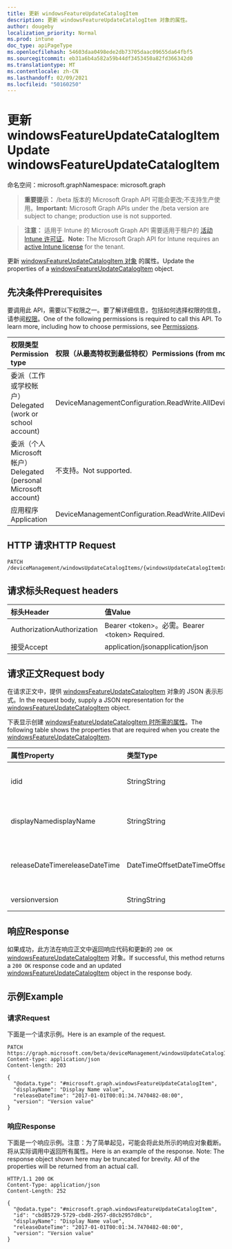 ```yaml
---
title: 更新 windowsFeatureUpdateCatalogItem
description: 更新 windowsFeatureUpdateCatalogItem 对象的属性。
author: dougeby
localization_priority: Normal
ms.prod: intune
doc_type: apiPageType
ms.openlocfilehash: 54603daa0498ede2db73705daac09655da64fbf5
ms.sourcegitcommit: eb31a6b4a582a59b44df3453450a82fd366342d0
ms.translationtype: MT
ms.contentlocale: zh-CN
ms.lasthandoff: 02/09/2021
ms.locfileid: "50160250"
---
```

# <a name="update-windowsfeatureupdatecatalogitem"></a><span data-ttu-id="7284f-103">更新 windowsFeatureUpdateCatalogItem</span><span class="sxs-lookup"><span data-stu-id="7284f-103">Update windowsFeatureUpdateCatalogItem</span></span>

<span data-ttu-id="7284f-104">命名空间：microsoft.graph</span><span class="sxs-lookup"><span data-stu-id="7284f-104">Namespace: microsoft.graph</span></span>

> <span data-ttu-id="7284f-105">**重要提示：** /beta 版本的 Microsoft Graph API 可能会更改;不支持生产使用。</span><span class="sxs-lookup"><span data-stu-id="7284f-105">**Important:** Microsoft Graph APIs under the /beta version are subject to change; production use is not supported.</span></span>

> <span data-ttu-id="7284f-106">**注意：** 适用于 Intune 的 Microsoft Graph API 需要适用于租户的 [活动 Intune 许可证](https://go.microsoft.com/fwlink/?linkid=839381)。</span><span class="sxs-lookup"><span data-stu-id="7284f-106">**Note:** The Microsoft Graph API for Intune requires an [active Intune license](https://go.microsoft.com/fwlink/?linkid=839381) for the tenant.</span></span>

<span data-ttu-id="7284f-107">更新 [windowsFeatureUpdateCatalogItem 对象](../resources/intune-softwareupdate-windowsfeatureupdatecatalogitem.md) 的属性。</span><span class="sxs-lookup"><span data-stu-id="7284f-107">Update the properties of a [windowsFeatureUpdateCatalogItem](../resources/intune-softwareupdate-windowsfeatureupdatecatalogitem.md) object.</span></span>

## <a name="prerequisites"></a><span data-ttu-id="7284f-108">先决条件</span><span class="sxs-lookup"><span data-stu-id="7284f-108">Prerequisites</span></span>
<span data-ttu-id="7284f-p101">要调用此 API，需要以下权限之一。要了解详细信息，包括如何选择权限的信息，请参阅[权限](/graph/permissions-reference)。</span><span class="sxs-lookup"><span data-stu-id="7284f-p101">One of the following permissions is required to call this API. To learn more, including how to choose permissions, see [Permissions](/graph/permissions-reference).</span></span>

|<span data-ttu-id="7284f-111">权限类型</span><span class="sxs-lookup"><span data-stu-id="7284f-111">Permission type</span></span>|<span data-ttu-id="7284f-112">权限（从最高特权到最低特权）</span><span class="sxs-lookup"><span data-stu-id="7284f-112">Permissions (from most to least privileged)</span></span>|
|:---|:---|
|<span data-ttu-id="7284f-113">委派（工作或学校帐户）</span><span class="sxs-lookup"><span data-stu-id="7284f-113">Delegated (work or school account)</span></span>|<span data-ttu-id="7284f-114">DeviceManagementConfiguration.ReadWrite.All</span><span class="sxs-lookup"><span data-stu-id="7284f-114">DeviceManagementConfiguration.ReadWrite.All</span></span>|
|<span data-ttu-id="7284f-115">委派（个人 Microsoft 帐户）</span><span class="sxs-lookup"><span data-stu-id="7284f-115">Delegated (personal Microsoft account)</span></span>|<span data-ttu-id="7284f-116">不支持。</span><span class="sxs-lookup"><span data-stu-id="7284f-116">Not supported.</span></span>|
|<span data-ttu-id="7284f-117">应用程序</span><span class="sxs-lookup"><span data-stu-id="7284f-117">Application</span></span>|<span data-ttu-id="7284f-118">DeviceManagementConfiguration.ReadWrite.All</span><span class="sxs-lookup"><span data-stu-id="7284f-118">DeviceManagementConfiguration.ReadWrite.All</span></span>|

## <a name="http-request"></a><span data-ttu-id="7284f-119">HTTP 请求</span><span class="sxs-lookup"><span data-stu-id="7284f-119">HTTP Request</span></span>
<!-- {
  "blockType": "ignored"
}
-->
``` http
PATCH /deviceManagement/windowsUpdateCatalogItems/{windowsUpdateCatalogItemId}
```

## <a name="request-headers"></a><span data-ttu-id="7284f-120">请求标头</span><span class="sxs-lookup"><span data-stu-id="7284f-120">Request headers</span></span>
|<span data-ttu-id="7284f-121">标头</span><span class="sxs-lookup"><span data-stu-id="7284f-121">Header</span></span>|<span data-ttu-id="7284f-122">值</span><span class="sxs-lookup"><span data-stu-id="7284f-122">Value</span></span>|
|:---|:---|
|<span data-ttu-id="7284f-123">Authorization</span><span class="sxs-lookup"><span data-stu-id="7284f-123">Authorization</span></span>|<span data-ttu-id="7284f-124">Bearer &lt;token&gt;。必需。</span><span class="sxs-lookup"><span data-stu-id="7284f-124">Bearer &lt;token&gt; Required.</span></span>|
|<span data-ttu-id="7284f-125">接受</span><span class="sxs-lookup"><span data-stu-id="7284f-125">Accept</span></span>|<span data-ttu-id="7284f-126">application/json</span><span class="sxs-lookup"><span data-stu-id="7284f-126">application/json</span></span>|

## <a name="request-body"></a><span data-ttu-id="7284f-127">请求正文</span><span class="sxs-lookup"><span data-stu-id="7284f-127">Request body</span></span>
<span data-ttu-id="7284f-128">在请求正文中，提供 [windowsFeatureUpdateCatalogItem](../resources/intune-softwareupdate-windowsfeatureupdatecatalogitem.md) 对象的 JSON 表示形式。</span><span class="sxs-lookup"><span data-stu-id="7284f-128">In the request body, supply a JSON representation for the [windowsFeatureUpdateCatalogItem](../resources/intune-softwareupdate-windowsfeatureupdatecatalogitem.md) object.</span></span>

<span data-ttu-id="7284f-129">下表显示创建 [windowsFeatureUpdateCatalogItem 时所需的属性](../resources/intune-softwareupdate-windowsfeatureupdatecatalogitem.md)。</span><span class="sxs-lookup"><span data-stu-id="7284f-129">The following table shows the properties that are required when you create the [windowsFeatureUpdateCatalogItem](../resources/intune-softwareupdate-windowsfeatureupdatecatalogitem.md).</span></span>

|<span data-ttu-id="7284f-130">属性</span><span class="sxs-lookup"><span data-stu-id="7284f-130">Property</span></span>|<span data-ttu-id="7284f-131">类型</span><span class="sxs-lookup"><span data-stu-id="7284f-131">Type</span></span>|<span data-ttu-id="7284f-132">说明</span><span class="sxs-lookup"><span data-stu-id="7284f-132">Description</span></span>|
|:---|:---|:---|
|<span data-ttu-id="7284f-133">id</span><span class="sxs-lookup"><span data-stu-id="7284f-133">id</span></span>|<span data-ttu-id="7284f-134">String</span><span class="sxs-lookup"><span data-stu-id="7284f-134">String</span></span>|<span data-ttu-id="7284f-135">目录项 ID。继承自 [windowsUpdateCatalogItem](../resources/intune-softwareupdate-windowsupdatecatalogitem.md)</span><span class="sxs-lookup"><span data-stu-id="7284f-135">The catalog item id. Inherited from [windowsUpdateCatalogItem](../resources/intune-softwareupdate-windowsupdatecatalogitem.md)</span></span>|
|<span data-ttu-id="7284f-136">displayName</span><span class="sxs-lookup"><span data-stu-id="7284f-136">displayName</span></span>|<span data-ttu-id="7284f-137">String</span><span class="sxs-lookup"><span data-stu-id="7284f-137">String</span></span>|<span data-ttu-id="7284f-138">目录显示名称列表。</span><span class="sxs-lookup"><span data-stu-id="7284f-138">The display name for the catalog item.</span></span> <span data-ttu-id="7284f-139">继承自 [windowsUpdateCatalogItem](../resources/intune-softwareupdate-windowsupdatecatalogitem.md)</span><span class="sxs-lookup"><span data-stu-id="7284f-139">Inherited from [windowsUpdateCatalogItem](../resources/intune-softwareupdate-windowsupdatecatalogitem.md)</span></span>|
|<span data-ttu-id="7284f-140">releaseDateTime</span><span class="sxs-lookup"><span data-stu-id="7284f-140">releaseDateTime</span></span>|<span data-ttu-id="7284f-141">DateTimeOffset</span><span class="sxs-lookup"><span data-stu-id="7284f-141">DateTimeOffset</span></span>|<span data-ttu-id="7284f-142">目录项的发布日期 继承 [自 windowsUpdateCatalogItem](../resources/intune-softwareupdate-windowsupdatecatalogitem.md)</span><span class="sxs-lookup"><span data-stu-id="7284f-142">The date the catalog item was released Inherited from [windowsUpdateCatalogItem](../resources/intune-softwareupdate-windowsupdatecatalogitem.md)</span></span>|
|<span data-ttu-id="7284f-143">version</span><span class="sxs-lookup"><span data-stu-id="7284f-143">version</span></span>|<span data-ttu-id="7284f-144">String</span><span class="sxs-lookup"><span data-stu-id="7284f-144">String</span></span>|<span data-ttu-id="7284f-145">功能更新版本</span><span class="sxs-lookup"><span data-stu-id="7284f-145">The feature update version</span></span>|



## <a name="response"></a><span data-ttu-id="7284f-146">响应</span><span class="sxs-lookup"><span data-stu-id="7284f-146">Response</span></span>
<span data-ttu-id="7284f-147">如果成功，此方法在响应正文中返回响应代码和更新的 `200 OK` [windowsFeatureUpdateCatalogItem](../resources/intune-softwareupdate-windowsfeatureupdatecatalogitem.md) 对象。</span><span class="sxs-lookup"><span data-stu-id="7284f-147">If successful, this method returns a `200 OK` response code and an updated [windowsFeatureUpdateCatalogItem](../resources/intune-softwareupdate-windowsfeatureupdatecatalogitem.md) object in the response body.</span></span>

## <a name="example"></a><span data-ttu-id="7284f-148">示例</span><span class="sxs-lookup"><span data-stu-id="7284f-148">Example</span></span>

### <a name="request"></a><span data-ttu-id="7284f-149">请求</span><span class="sxs-lookup"><span data-stu-id="7284f-149">Request</span></span>
<span data-ttu-id="7284f-150">下面是一个请求示例。</span><span class="sxs-lookup"><span data-stu-id="7284f-150">Here is an example of the request.</span></span>
``` http
PATCH https://graph.microsoft.com/beta/deviceManagement/windowsUpdateCatalogItems/{windowsUpdateCatalogItemId}
Content-type: application/json
Content-length: 203

{
  "@odata.type": "#microsoft.graph.windowsFeatureUpdateCatalogItem",
  "displayName": "Display Name value",
  "releaseDateTime": "2017-01-01T00:01:34.7470482-08:00",
  "version": "Version value"
}
```

### <a name="response"></a><span data-ttu-id="7284f-151">响应</span><span class="sxs-lookup"><span data-stu-id="7284f-151">Response</span></span>
<span data-ttu-id="7284f-p103">下面是一个响应示例。注意：为了简单起见，可能会将此处所示的响应对象截断。将从实际调用中返回所有属性。</span><span class="sxs-lookup"><span data-stu-id="7284f-p103">Here is an example of the response. Note: The response object shown here may be truncated for brevity. All of the properties will be returned from an actual call.</span></span>
``` http
HTTP/1.1 200 OK
Content-Type: application/json
Content-Length: 252

{
  "@odata.type": "#microsoft.graph.windowsFeatureUpdateCatalogItem",
  "id": "cbd85729-5729-cbd8-2957-d8cb2957d8cb",
  "displayName": "Display Name value",
  "releaseDateTime": "2017-01-01T00:01:34.7470482-08:00",
  "version": "Version value"
}
```




